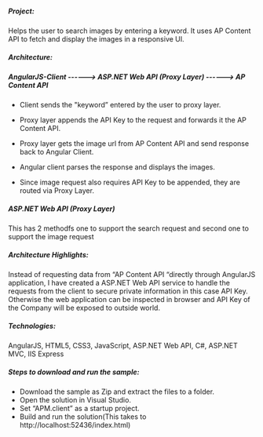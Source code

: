 ##### Project:
Helps the user to search images by entering a keyword. It uses AP Content API to fetch and display the images in a responsive UI.

##### Architecture:

##### AngularJS-Client ------> ASP.NET Web API (Proxy Layer) ------> AP Content API
- Client sends the "keyword” entered by the user to proxy layer.

- Proxy layer appends the API Key to the request and forwards it the AP Content API.

- Proxy layer gets the image url from AP Content API and send response back to Angular Client.

- Angular client parses the response and displays the images.

- Since image request also requires API Key to be appended, they are routed via Proxy Layer.

##### ASP.NET Web API (Proxy Layer) 
This has 2 methodfs one to support the search request and second one to support the image request

##### Architecture Highlights:

Instead of requesting data from “AP Content API “directly through AngularJS application, I have created a ASP.NET Web API service to handle the requests from the client to secure private information in this case API Key. Otherwise the web application can be inspected in browser and API Key of the Company will be exposed to outside world.

##### Technologies:

AngularJS, HTML5, CSS3, JavaScript, ASP.NET Web API, C#, ASP.NET MVC, IIS Express

##### Steps to download and run the sample:
-	Download the sample as Zip and extract the files to a folder.
-	Open the solution in Visual Studio.
-	Set “APM.client” as a startup project.
-	Build and run the solution(This takes to http://localhost:52436/index.html)






